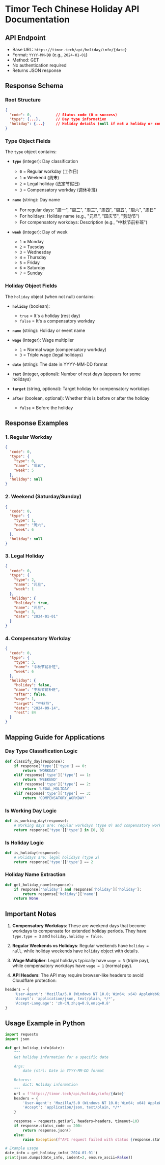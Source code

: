 # Timor Tech Chinese Holiday API Documentation

## API Endpoint
- Base URL: `https://timor.tech/api/holiday/info/{date}`
- Format: `YYYY-MM-DD` (e.g., `2024-01-01`)
- Method: GET
- No authentication required
- Returns JSON response

## Response Schema

### Root Structure
```json
{
  "code": 0,           // Status code (0 = success)
  "type": {...},       // Day type information
  "holiday": {...}     // Holiday details (null if not a holiday or compensatory day)
}
```

### Type Object Fields

The `type` object contains:
- **`type`** (integer): Day classification
  - `0` = Regular workday (工作日)
  - `1` = Weekend (周末)
  - `2` = Legal holiday (法定节假日)
  - `3` = Compensatory workday (调休补班)
  
- **`name`** (string): Day name
  - For regular days: "周一", "周二", "周三", "周四", "周五", "周六", "周日"
  - For holidays: Holiday name (e.g., "元旦", "国庆节", "劳动节")
  - For compensatory workdays: Description (e.g., "中秋节前补班")
  
- **`week`** (integer): Day of week
  - `1` = Monday
  - `2` = Tuesday
  - `3` = Wednesday
  - `4` = Thursday
  - `5` = Friday
  - `6` = Saturday
  - `7` = Sunday

### Holiday Object Fields

The `holiday` object (when not null) contains:
- **`holiday`** (boolean): 
  - `true` = It's a holiday (rest day)
  - `false` = It's a compensatory workday
  
- **`name`** (string): Holiday or event name
  
- **`wage`** (integer): Wage multiplier
  - `1` = Normal wage (compensatory workday)
  - `3` = Triple wage (legal holidays)
  
- **`date`** (string): The date in YYYY-MM-DD format
  
- **`rest`** (integer, optional): Number of rest days (appears for some holidays)
  
- **`target`** (string, optional): Target holiday for compensatory workdays
  
- **`after`** (boolean, optional): Whether this is before or after the holiday
  - `false` = Before the holiday

## Response Examples

### 1. Regular Workday
```json
{
  "code": 0,
  "type": {
    "type": 0,
    "name": "周五",
    "week": 5
  },
  "holiday": null
}
```

### 2. Weekend (Saturday/Sunday)
```json
{
  "code": 0,
  "type": {
    "type": 1,
    "name": "周六",
    "week": 6
  },
  "holiday": null
}
```

### 3. Legal Holiday
```json
{
  "code": 0,
  "type": {
    "type": 2,
    "name": "元旦",
    "week": 1
  },
  "holiday": {
    "holiday": true,
    "name": "元旦",
    "wage": 3,
    "date": "2024-01-01"
  }
}
```

### 4. Compensatory Workday
```json
{
  "code": 0,
  "type": {
    "type": 3,
    "name": "中秋节前补班",
    "week": 6
  },
  "holiday": {
    "holiday": false,
    "name": "中秋节前补班",
    "after": false,
    "wage": 1,
    "target": "中秋节",
    "date": "2024-09-14",
    "rest": 84
  }
}
```

## Mapping Guide for Applications

### Day Type Classification Logic
```python
def classify_day(response):
    if response['type']['type'] == 0:
        return 'WORKDAY'
    elif response['type']['type'] == 1:
        return 'WEEKEND'
    elif response['type']['type'] == 2:
        return 'LEGAL_HOLIDAY'
    elif response['type']['type'] == 3:
        return 'COMPENSATORY_WORKDAY'
```

### Is Working Day Logic
```python
def is_working_day(response):
    # Working days are: regular workdays (type 0) and compensatory workdays (type 3)
    return response['type']['type'] in [0, 3]
```

### Is Holiday Logic
```python
def is_holiday(response):
    # Holidays are: legal holidays (type 2)
    return response['type']['type'] == 2
```

### Holiday Name Extraction
```python
def get_holiday_name(response):
    if response['holiday'] and response['holiday']['holiday']:
        return response['holiday']['name']
    return None
```

## Important Notes

1. **Compensatory Workdays**: These are weekend days that become workdays to compensate for extended holiday periods. They have `type.type = 3` and `holiday.holiday = false`.

2. **Regular Weekends vs Holidays**: Regular weekends have `holiday = null`, while holiday weekends have `holiday` object with details.

3. **Wage Multiplier**: Legal holidays typically have `wage = 3` (triple pay), while compensatory workdays have `wage = 1` (normal pay).

4. **API Headers**: The API may require browser-like headers to avoid Cloudflare protection:
```python
headers = {
    'User-Agent': 'Mozilla/5.0 (Windows NT 10.0; Win64; x64) AppleWebKit/537.36 (KHTML, like Gecko) Chrome/120.0.0.0 Safari/537.36',
    'Accept': 'application/json, text/plain, */*',
    'Accept-Language': 'zh-CN,zh;q=0.9,en;q=0.8'
}
```

## Usage Example in Python
```python
import requests
import json

def get_holiday_info(date):
    """
    Get holiday information for a specific date
    
    Args:
        date (str): Date in YYYY-MM-DD format
    
    Returns:
        dict: Holiday information
    """
    url = f'https://timor.tech/api/holiday/info/{date}'
    headers = {
        'User-Agent': 'Mozilla/5.0 (Windows NT 10.0; Win64; x64) AppleWebKit/537.36 (KHTML, like Gecko) Chrome/120.0.0.0 Safari/537.36',
        'Accept': 'application/json, text/plain, */*'
    }
    
    response = requests.get(url, headers=headers, timeout=10)
    if response.status_code == 200:
        return response.json()
    else:
        raise Exception(f"API request failed with status {response.status_code}")

# Example usage
date_info = get_holiday_info('2024-01-01')
print(json.dumps(date_info, indent=2, ensure_ascii=False))
```
